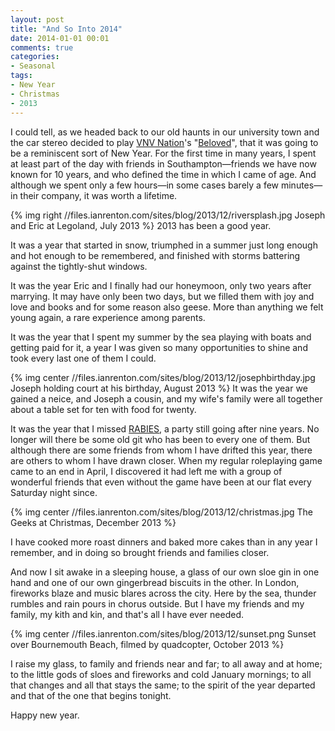 ```yaml
---
layout: post
title: "And So Into 2014"
date: 2014-01-01 00:01
comments: true
categories: 
- Seasonal
tags:
- New Year
- Christmas
- 2013
---
```


I could tell, as we headed back to our old haunts in our university town and the car stereo decided to play [VNV Nation](http://www.anachronsounds.de/)'s "[Beloved](http://www.youtube.com/watch?v=Kfc3zcnrWMQ)", that it was going to be a reminiscent sort of New Year. For the first time in many years, I spent at least part of the day with friends in Southampton&mdash;friends we have now known for 10 years, and who defined the time in which I came of age. And although we spent only a few hours&mdash;in some cases barely a few minutes&mdash;in their company, it was worth a lifetime.

{% img right //files.ianrenton.com/sites/blog/2013/12/riversplash.jpg Joseph and Eric at Legoland, July 2013 %}
2013 has been a good year.

It was a year that started in snow, triumphed in a summer just long enough and hot enough to be remembered, and finished with storms battering against the tightly-shut windows.

It was the year Eric and I finally had our honeymoon, only two years after marrying. It may have only been two days, but we filled them with joy and love and books and for some reason also geese. More than anything we felt young again, a rare experience among parents.

It was the year that I spent my summer by the sea playing with boats and getting paid for it, a year I was given so many opportunities to shine and took every last one of them I could.

{% img center //files.ianrenton.com/sites/blog/2013/12/josephbirthday.jpg Joseph holding court at his birthday, August 2013 %}
It was the year we gained a neice, and Joseph a cousin, and my wife's family were all together about a table set for ten with food for twenty.

It was the year that I missed [RABIES](http://blog.ianrenton.com/rabies-six-years-on/), a party still going after nine years. No longer will there be some old git who has been to every one of them. But although there are some friends from whom I have drifted this year, there are others to whom I have drawn closer. When my regular roleplaying game came to an end in April, I discovered it had left me with a group of wonderful friends that even without the game have been at our flat every Saturday night since.

{% img center //files.ianrenton.com/sites/blog/2013/12/christmas.jpg The Geeks at Christmas, December 2013 %}

I have cooked more roast dinners and baked more cakes than in any year I remember, and in doing so brought friends and families closer.

And now I sit awake in a sleeping house, a glass of our own sloe gin in one hand and one of our own gingerbread biscuits in the other. In London, fireworks blaze and music blares across the city. Here by the sea, thunder rumbles and rain pours in chorus outside. But I have my friends and my family, my kith and kin, and that's all I have ever needed.

{% img center //files.ianrenton.com/sites/blog/2013/12/sunset.png Sunset over Bournemouth Beach, filmed by quadcopter, October 2013 %}

I raise my glass, to family and friends near and far; to all away and at home; to the little gods of sloes and fireworks and cold January mornings; to all that changes and all that stays the same; to the spirit of the year departed and that of the one that begins tonight.

Happy new year.